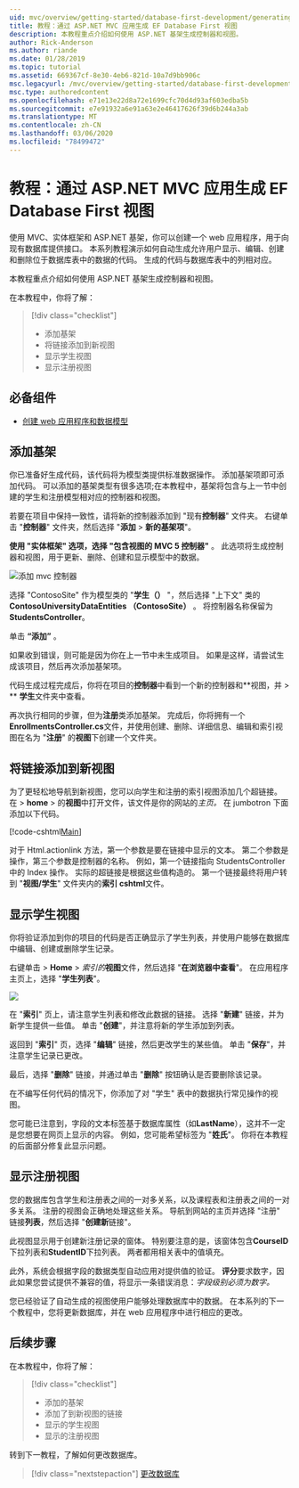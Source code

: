 ```yaml
---
uid: mvc/overview/getting-started/database-first-development/generating-views
title: 教程：通过 ASP.NET MVC 应用生成 EF Database First 视图
description: 本教程重点介绍如何使用 ASP.NET 基架生成控制器和视图。
author: Rick-Anderson
ms.author: riande
ms.date: 01/28/2019
ms.topic: tutorial
ms.assetid: 669367cf-8e30-4eb6-821d-10a7d9bb906c
msc.legacyurl: /mvc/overview/getting-started/database-first-development/generating-views
msc.type: authoredcontent
ms.openlocfilehash: e71e13e22d8a72e1699cfc70d4d93af603edba5b
ms.sourcegitcommit: e7e91932a6e91a63e2e46417626f39d6b244a3ab
ms.translationtype: MT
ms.contentlocale: zh-CN
ms.lasthandoff: 03/06/2020
ms.locfileid: "78499472"
---
```

# <a name="tutorial-generate-views-for-ef-database-first-with-aspnet-mvc-app"></a>教程：通过 ASP.NET MVC 应用生成 EF Database First 视图

使用 MVC、实体框架和 ASP.NET 基架，你可以创建一个 web 应用程序，用于向现有数据库提供接口。 本系列教程演示如何自动生成允许用户显示、编辑、创建和删除位于数据库表中的数据的代码。 生成的代码与数据库表中的列相对应。

本教程重点介绍如何使用 ASP.NET 基架生成控制器和视图。

在本教程中，你将了解：

> [!div class="checklist"]
> * 添加基架
> * 将链接添加到新视图
> * 显示学生视图
> * 显示注册视图

## <a name="prerequisite"></a>必备组件

* [创建 web 应用程序和数据模型](creating-the-web-application.md)

## <a name="add-scaffold"></a>添加基架

你已准备好生成代码，该代码将为模型类提供标准数据操作。 添加基架项即可添加代码。 可以添加的基架类型有很多选项;在本教程中，基架将包含与上一节中创建的学生和注册模型相对应的控制器和视图。

若要在项目中保持一致性，请将新的控制器添加到 "现有**控制器**" 文件夹。 右键单击 "**控制器**" 文件夹，然后选择 "**添加** > **新的基架项**"。

**使用 "实体框架" 选项，选择 "包含视图的 MVC 5 控制器"** 。 此选项将生成控制器和视图，用于更新、删除、创建和显示模型中的数据。

![添加 mvc 控制器](generating-views/_static/image2.png)

选择 "ContosoSite" 作为模型类的 "**学生（）** "，然后选择 "上下文" 类的**ContosoUniversityDataEntities （ContosoSite）** 。 将控制器名称保留为**StudentsController**。

单击 **“添加”** 。

如果收到错误，则可能是因为你在上一节中未生成项目。 如果是这样，请尝试生成该项目，然后再次添加基架项。

代码生成过程完成后，你将在项目的**控制器**中看到一个新的控制器和**视图，并 > ** **学生**文件夹中查看。

再次执行相同的步骤，但为**注册**类添加基架。 完成后，你将拥有一个**EnrollmentsController.cs**文件，并使用创建、删除、详细信息、编辑和索引视图在名为 "**注册**" 的**视图**下创建一个文件夹。

## <a name="add-links-to-new-views"></a>将链接添加到新视图

为了更轻松地导航到新视图，您可以向学生和注册的索引视图添加几个超链接。 在 > **home** > 的**视图**中打开文件，该文件是你的网站的*主页。* 在 jumbotron 下面添加以下代码。

[!code-cshtml[Main](generating-views/samples/sample1.cshtml)]

对于 Html.actionlink 方法，第一个参数是要在链接中显示的文本。 第二个参数是操作，第三个参数是控制器的名称。 例如，第一个链接指向 StudentsController 中的 Index 操作。 实际的超链接是根据这些值构造的。 第一个链接最终将用户转到 "**视图/学生**" 文件夹内的**索引 cshtml**文件。

## <a name="display-student-views"></a>显示学生视图

你将验证添加到你的项目的代码是否正确显示了学生列表，并使用户能够在数据库中编辑、创建或删除学生记录。

右键单击 > **Home** > *索引的***视图**文件，然后选择 "**在浏览器中查看**"。 在应用程序主页上，选择 "**学生列表**"。

![](generating-views/_static/image6.png)

在 "**索引**" 页上，请注意学生列表和修改此数据的链接。 选择 "**新建**" 链接，并为新学生提供一些值。 单击 "**创建**"，并注意将新的学生添加到列表。

返回到 "**索引**" 页，选择 "**编辑**" 链接，然后更改学生的某些值。 单击 "**保存**"，并注意学生记录已更改。

最后，选择 "**删除**" 链接，并通过单击 "**删除**" 按钮确认是否要删除该记录。

在不编写任何代码的情况下，你添加了对 "学生" 表中的数据执行常见操作的视图。

您可能已注意到，字段的文本标签基于数据库属性（如**LastName**），这并不一定是您想要在网页上显示的内容。 例如，您可能希望标签为 "**姓氏**"。 你将在本教程的后面部分修复此显示问题。

## <a name="display-enrollment-views"></a>显示注册视图

您的数据库包含学生和注册表之间的一对多关系，以及课程表和注册表之间的一对多关系。 注册的视图会正确地处理这些关系。 导航到网站的主页并选择 "注册" 链接**列表**，然后选择 "**创建新**链接"。

此视图显示用于创建新注册记录的窗体。 特别要注意的是，该窗体包含**CourseID**下拉列表和**StudentID**下拉列表。 两者都用相关表中的值填充。

此外，系统会根据字段的数据类型自动应用对提供值的验证。 **评分**要求数字，因此如果您尝试提供不兼容的值，将显示一条错误消息：*字段级别必须为数字。*

您已经验证了自动生成的视图使用户能够处理数据库中的数据。 在本系列的下一个教程中，您将更新数据库，并在 web 应用程序中进行相应的更改。

## <a name="next-steps"></a>后续步骤

在本教程中，你将了解：

> [!div class="checklist"]
> * 添加的基架
> * 添加了到新视图的链接
> * 显示的学生视图
> * 显示的注册视图

转到下一教程，了解如何更改数据库。
> [!div class="nextstepaction"]
> [更改数据库](changing-the-database.md)